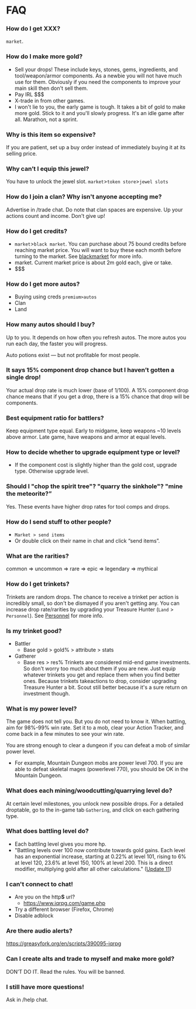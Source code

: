 # FAQ

### How do I get XXX?

`market`.

### How do I make more gold?

- Sell your drops! These include keys, stones, gems, ingredients, and tool/weapon/armor components. As a newbie you will not have much use for them. Obviously if you need the components to improve your main skill then don't sell them.
- Pay IRL $$$
- X-trade in from other games.
- I won't lie to you, the early game is tough. It takes a bit of gold to make more gold. Stick to it and you'll slowly progress. It's an idle game after all. Marathon, not a sprint.

### Why is this item so expensive?

If you are patient, set up a buy order instead of immediately buying it at its selling price.

### Why can’t I equip this jewel?

You have to unlock the jewel slot. `market`>`token store`>`jewel slots`

### How do I join a clan? Why isn't anyone accepting me?

Advertise in /trade chat. Do note that clan spaces are expensive. Up your actions count and income. Don't give up!

### How do I get credits?

- `market`>`black market`. You can purchase about 75 bound credits before reaching market price. You will want to buy these each month before turning to the market. See [blackmarket](market/blackmarket.md) for more info.
- market. Current market price is about 2m gold each, give or take.
- \$$$

### How do I get more autos?

- Buying using creds `premium>autos`
- Clan
- Land

### How many autos should I buy?

Up to you. It depends on how often you refresh autos. The more autos you run each day, the faster you will progress.

Auto potions exist — but not profitable for most people.

### It says 15% component drop chance but I haven’t gotten a single drop!

Your actual drop rate is much lower (base of 1/100). A 15% component drop chance means that if you get a drop, there is a 15% chance that drop will be components.

### Best equipment ratio for battlers?

Keep equipment type equal. Early to midgame, keep weapons ~10 levels above armor. Late game, have weapons and armor at equal levels.

### How to decide whether to upgrade equipment type or level?

- If the component cost is slightly higher than the gold cost, upgrade type. Otherwise upgrade level.

### Should I "chop the spirit tree"? "quarry the sinkhole"? "mine the meteorite?”

Yes. These events have higher drop rates for tool comps and drops.

### How do I send stuff to other people?

- `Market > send items`
- Or double click on their name in chat and click “send items”.

### What are the rarities?

common ⇒ uncommon ⇒ rare ⇒ epic ⇒ legendary ⇒ mythical

### How do I get trinkets?

Trinkets are random drops. The chance to receive a trinket per action is incredibly small, so don't be dismayed if you aren't getting any. You can increase drop rate/rarities by upgrading your Treasure Hunter (`Land` > `Personnel`). See [Personnel](land/personnel.md) for more info.

### Is my trinket good?

- Battler
    - Base gold > gold% > attribute > stats
- Gatherer
    - Base res > res%
Trinkets are considered mid-end game investments. So don't worry too much about them if you are new. Just equip whatever trinkets you get and replace them when you find better ones. Because trinkets takeactions to drop, consider upgrading Treasure Hunter a bit. Scout still better because it's a sure return on investment though.

### What is my power level?

The game does not tell you. But you do not need to know it. When battling, aim for 98%-99% win rate. Set it to a mob, clear your Action Tracker, and come back in a few minutes to see your win rate.

You are strong enough to clear a dungeon if you can defeat a mob of similar power level.

- For example, Mountain Dungeon mobs are power level 700. If you are able to defeat skeletal mages (powerlevel 770), you should be OK in the Mountain Dungeon.

### What does each mining/woodcutting/quarrying level do?

At certain level milestones, you unlock new possible drops. For a detailed droptable, go to the in-game tab `Gathering`, and click on each gathering type.

### What does battling level do?

- Each battling level gives you more hp.
- "Battling levels over 100 now contribute towards gold gains. Each level has an exponential increase, starting at 0.22% at level 101, rising to 6% at level 120, 23.6% at level 150, 100% at level 200. This is a direct modifier, multiplying gold after all other calculations." ([Update 11](patches/patch11.md))

### I can't connect to chat!

- Are you on the http**S** url?
    - <https://www.iqrpg.com/game.php>
- Try a different browser (Firefox, Chrome)
- Disable adblock

### Are there audio alerts?

<https://greasyfork.org/en/scripts/390095-iqrpg>

### Can I create alts and trade to myself and make more gold?

DON’T DO IT. Read the rules. You will be banned.

### I still have more questions!

Ask in /help chat.
